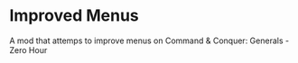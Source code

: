 # Improved Menus
A mod that attemps to improve menus on Command &amp; Conquer: Generals - Zero Hour
